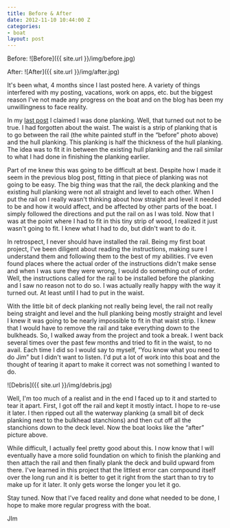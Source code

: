 ```yaml
---
title: Before & After
date: 2012-11-10 10:44:00 Z
categories:
- boat
layout: post
---
```


Before:
![Before]({{ site.url }}/img/before.jpg)

After:
![After]({{ site.url }}/img/after.jpg)

<span class="more">

It's been what, 4 months since I last posted here. A variety of things interfered with my posting, vacations, work on apps, etc. but the biggest reason I've not made any progress on the boat and on the blog has been my unwillingness to face reality. 

In my [last post](../planking_complete) I claimed I was done planking. Well, that turned out not to be true. I had forgotten about the waist. The waist is a strip of planking that is to go between the rail (the white painted stuff in the &#8220;before&#8221; photo above) and the hull planking. This planking is half the thickness of the hull planking. The idea was to fit it in between the existing hull planking and the rail similar to what I had done in finishing the planking earlier. 

Part of me knew this was going to be difficult at best. Despite how I made it seem in the previous blog post, fitting in that piece of planking was not going to be easy. The big thing was that the rail, the deck planking and the existing hull planking were not all straight and level to each other. When I put the rail on I really wasn't thinking about how straight and level it needed to be and how it would affect, and be affected by other parts of the boat. I simply followed the directions and put the rail on as I was told. Now that I was at the point where I had to fit in this tiny strip of wood, I realized it just wasn't going to fit. I knew what I had to do, but didn't want to do it. 

In retrospect, I never should have installed the rail. Being my first boat project, I've been diligent about reading the instructions, making sure I understand them and following them to the best of my abilities. I've even found places where the actual order of the instructions didn't make sense and when I was sure they were wrong, I would do something out of order. Well, the instructions called for the rail to be installed before the planking and I saw no reason not to do so. I was actually really happy with the way it turned out. At least until I had to put in the waist. 

With the little bit of deck planking not really being level, the rail not really being straight and level and the hull planking being mostly straight and level I knew it was going to be nearly impossible to fit in that waist strip. I knew that I would have to remove the rail and take everything down to the bulkheads. So, I walked away from the project and took a break. I went back several times over the past few months and tried to fit in the waist, to no avail. Each time I did so I would say to myself, &#8220;You know what you need to do Jim&#8221; but I didn't want to listen. I'd put a lot of work into this boat and the thought of tearing it apart to make it correct was not something I wanted to do. 

![Debris]({{ site.url }}/img/debris.jpg)

Well, I'm too much of a realist and in the end I faced up to it and started to tear it apart. First, I got off the rail and kept it mostly intact. I hope to re-use it later. I then ripped out all the waterway planking (a small bit of deck planking next to the bulkhead stanchions) and then cut off all the stanchions down to the deck level. Now the boat looks like the &#8220;after&#8221; picture above. 

While difficult, I actually feel pretty good about this. I now know that I will eventually have a more solid foundation on which to finish the planking and then attach the rail and then finally plank the deck and build upward from there. I've learned in this project that the littlest error can compound itself over the long run and it is better to get it right from the start than to try to make up for it later. It only gets worse the longer you let it go. 

Stay tuned. Now that I've faced reality and done what needed to be done, I hope to make more regular progress with the boat. 

JIm 
